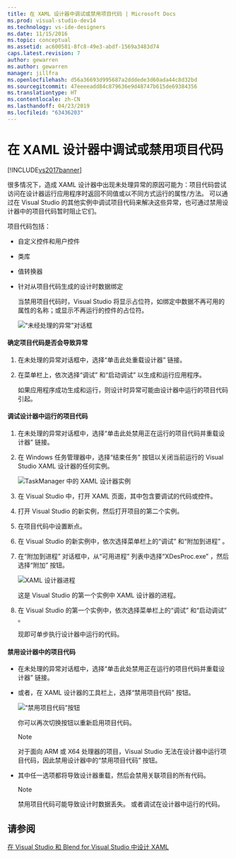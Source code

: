 ```yaml
---
title: 在 XAML 设计器中调试或禁用项目代码 | Microsoft Docs
ms.prod: visual-studio-dev14
ms.technology: vs-ide-designers
ms.date: 11/15/2016
ms.topic: conceptual
ms.assetid: ac600581-8fc8-49e3-abdf-1569a3483d74
caps.latest.revision: 7
author: gewarren
ms.author: gewarren
manager: jillfra
ms.openlocfilehash: d56a36693d995687a2dddede3d60ada44c8d32bd
ms.sourcegitcommit: 47eeeeadd84c879636e9d48747b615de69384356
ms.translationtype: HT
ms.contentlocale: zh-CN
ms.lasthandoff: 04/23/2019
ms.locfileid: "63436203"
---
```

# <a name="debugging-or-disabling-project-code-in-xaml-designer"></a>在 XAML 设计器中调试或禁用项目代码
[!INCLUDE[vs2017banner](../includes/vs2017banner.md)]

很多情况下，造成 XAML 设计器中出现未处理异常的原因可能为：项目代码尝试访问在设计器运行应用程序时返回不同值或以不同方式运行的属性/方法。 可以通过在 Visual Studio 的其他实例中调试项目代码来解决这些异常，也可通过禁用设计器中的项目代码暂时阻止它们。  
  
 项目代码包括：  
  
- 自定义控件和用户控件  
  
- 类库  
  
- 值转换器  
  
- 针对从项目代码生成的设计时数据绑定  
  
  当禁用项目代码时，Visual Studio 将显示占位符，如绑定中数据不再可用的属性的名称；或显示不再运行的控件的占位符。  
  
  ![“未经处理的异常”对话框](../designers/media/xaml-unhandledexception.png "XAML_UnhandledException")  
  
#### <a name="to-determine-if-project-code-is-causing-an-exception"></a>确定项目代码是否会导致异常  
  
1. 在未处理的异常对话框中，选择“单击此处重载设计器”  链接。  
  
2. 在菜单栏上，依次选择“调试” 和“启动调试”  以生成和运行应用程序。  
  
     如果应用程序成功生成和运行，则设计时异常可能由设计器中运行的项目代码引起。  
  
#### <a name="to-debug-project-code-running-in-the-designer"></a>调试设计器中运行的项目代码  
  
1. 在未处理的异常对话框中，选择“单击此处禁用正在运行的项目代码并重载设计器”  链接。  
  
2. 在 Windows 任务管理器中，选择“结束任务”  按钮以关闭当前运行的 Visual Studio XAML 设计器的任何实例。  
  
     ![TaskManager 中的 XAML 设计器实例](../designers/media/xaml-taskmanager.png "XAML_TaskManager")  
  
3. 在 Visual Studio 中，打开 XAML 页面，其中包含要调试的代码或控件。  
  
4. 打开 Visual Studio 的新实例，然后打开项目的第二个实例。  
  
5. 在项目代码中设置断点。  
  
6. 在 Visual Studio 的新实例中，依次选择菜单栏上的“调试” 和“附加到进程” 。  
  
7. 在“附加到进程”  对话框中，从“可用进程”  列表中选择“XDesProc.exe” ，然后选择“附加”  按钮。  
  
     ![XAML 设计器进程](../designers/media/xaml-attach.png "XAML_Attach")  
  
     这是 Visual Studio 的第一个实例中 XAML 设计器的进程。  
  
8. 在 Visual Studio 的第一个实例中，依次选择菜单栏上的“调试” 和“启动调试” 。  
  
     现即可单步执行设计器中运行的代码。  
  
#### <a name="to-disable-project-code-in-the-designer"></a>禁用设计器中的项目代码  
  
- 在未处理的异常对话框中，选择“单击此处禁用正在运行的项目代码并重载设计器”  链接。  
  
- 或者，在 XAML 设计器的工具栏上，选择“禁用项目代码”  按钮。  
  
     ![“禁用项目代码”按钮](../designers/media/xaml-disablecode.png "XAML_DisableCode")  
  
     你可以再次切换按钮以重新启用项目代码。  
  
    > [!NOTE]
    > 对于面向 ARM 或 X64 处理器的项目，Visual Studio 无法在设计器中运行项目代码，因此禁用设计器中的“禁用项目代码”  按钮。  
  
- 其中任一选项都将导致设计器重载，然后会禁用关联项目的所有代码。  
  
    > [!NOTE]
    > 禁用项目代码可能导致设计时数据丢失。 或者调试在设计器中运行的代码。  
  
## <a name="see-also"></a>请参阅  
 [在 Visual Studio 和 Blend for Visual Studio 中设计 XAML](../designers/designing-xaml-in-visual-studio.md)
